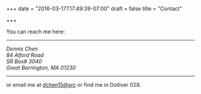 +++
date = "2016-03-17T17:49:39-07:00"
draft = false
title = "Contact"

+++

You can reach me here:

---
<address>
Dennis Chen
<br />84 Alford Road
<br />SR Box# 3040
<br />Great Barrington, MA 01230
</address>

---
or email me at [dchen15@src](mailto:dchen15@simons-rock.edu) or find me in
Dolliver 028.
